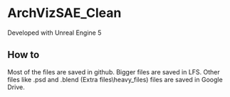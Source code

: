 # ArchVizSAE_Clean

Developed with Unreal Engine 5

## How to

Most of the files are saved in github. Bigger files are saved in LFS. Other files like .psd and .blend (Extra files\heavy_files) files are saved in Google Drive.
